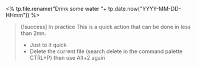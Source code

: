 <% tp.file.rename("Drink some water "+ tp.date.now("YYYY-MM-DD-HHmm")) %>
> [!success] In practice
> This is a quick action that can be done in less than 2mn.
> - Just to it quick
> - Delete the current file (search delete in the command palette CTRL+P) then use Alt+2 again
